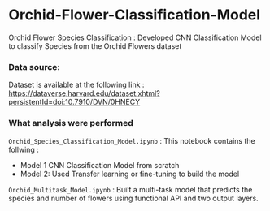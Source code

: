 # Orchid-Flower-Classification-Model
Orchid Flower Species Classification :
Developed CNN Classification Model to classify Species from the Orchid Flowers dataset

### Data source:
Dataset is available at the following link : https://dataverse.harvard.edu/dataset.xhtml?persistentId=doi:10.7910/DVN/0HNECY

### What analysis were performed
```Orchid_Species_Classification_Model.ipynb``` : This notebook contains the follwing  :
-  Model 1  CNN Classification Model from scratch
-  Model 2: Used Transfer learning or fine-tuning to build the model

```Orchid_Multitask_Model.ipynb``` : Built a multi-task model that predicts the species and number of flowers using functional API and two output layers.

